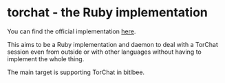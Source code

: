 torchat - the Ruby implementation
=================================
You can find the official implementation [here](https://github.com/prof7bit/TorChat).

This aims to be a Ruby implementation and daemon to deal with a TorChat session even from
outside or with other languages without having to implement the whole thing.

The main target is supporting TorChat in bitlbee.
